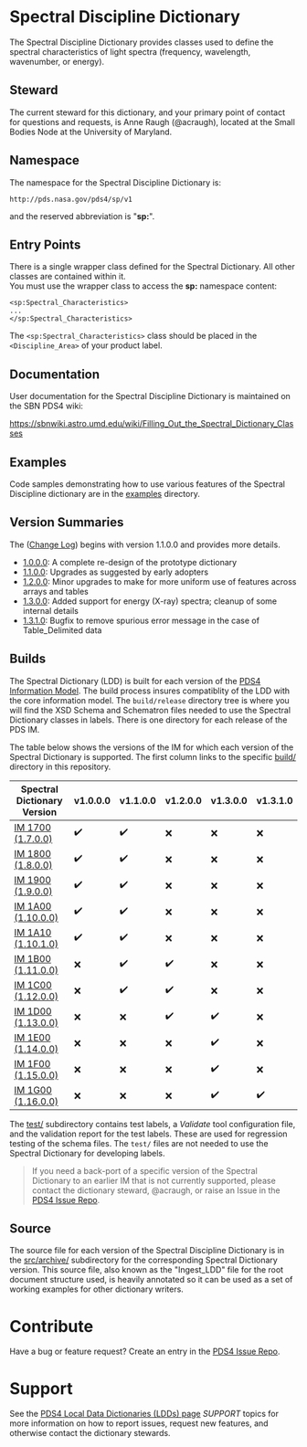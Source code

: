 # Spectral Discipline Dictionary

The Spectral Discipline Dictionary provides classes used to define the spectral characteristics of light spectra 
(frequency, wavelength, wavenumber, or energy).

## Steward

The current steward for this dictionary, and your primary point of contact for questions and requests, is Anne Raugh (@acraugh),
located at the Small Bodies Node at the University of Maryland.

## Namespace

The namespace for the Spectral Discipline Dictionary is:

    http://pds.nasa.gov/pds4/sp/v1
    
and the reserved abbreviation is "**sp:**".

## Entry Points

There is a single wrapper class defined for the Spectral Dictionary. All other classes are contained within it.  
You must use the wrapper class to access the **sp:** namespace content:

    <sp:Spectral_Characteristics>
    ...
    </sp:Spectral_Characteristics>
    
The ```<sp:Spectral_Characteristics>``` class should be placed in the ```<Discipline_Area>``` of your product label.    

## Documentation

User documentation for the Spectral Discipline Dictionary is maintained on the SBN PDS4 wiki:

https://sbnwiki.astro.umd.edu/wiki/Filling_Out_the_Spectral_Dictionary_Classes

## Examples

Code samples demonstrating how to use various features of the Spectral Discipline dictionary are in the [examples](examples) directory.

## Version Summaries

The ([Change Log](ChangeLog.md)) begins with version 1.1.0.0 and provides more details.

- [1.0.0.0](src/archive/1.0.0.0): A complete re-design of the prototype dictionary
- [1.1.0.0](src/archive/1.1.0.0): Upgrades as suggested by early adopters
- [1.2.0.0](src/archive/1.2.0.0): Minor upgrades to make for more uniform use of features across arrays and tables
- [1.3.0.0](src/archive/1.3.0.0): Added support for energy (X-ray) spectra; cleanup of some internal details
- [1.3.1.0](src/archive/1.3.1.0): Bugfix to remove spurious error message in the case of Table_Delimited data

## Builds

The Spectral Dictionary (LDD) is built for each version of the [PDS4 Information Model](https://pds.nasa.gov/datastandards/documents/).
The build process insures compatiblity of the LDD with the core information model. The ```build/release``` directory tree is 
where you will find the XSD Schema and Schematron files needed to use the Spectral Dictionary classes in labels. There is one
directory for each release of the PDS IM.

The table below shows the versions of the IM for which each version of the Spectral Dictionary is supported. The first
column links to the specific [build/](build) directory in this repository.

Spectral Dictionary Version | v1.0.0.0 | v1.1.0.0 | v1.2.0.0  | v1.3.0.0 | v1.3.1.0
--------------------------- | -------- | -------- | --------  | -------- | --------
[IM 1700 (1.7.0.0)](build/release/1.7.0.0) | :heavy_check_mark: | :heavy_check_mark: | :x: | :x: | :x:
[IM 1800 (1.8.0.0)](build/release/1.8.0.0) | :heavy_check_mark: | :heavy_check_mark: | :x: | :x: | :x:
[IM 1900 (1.9.0.0)](build/release/1.9.0.0) | :heavy_check_mark: | :heavy_check_mark: | :x: | :x: | :x:
[IM 1A00 (1.10.0.0)](build/release/1.A.0.0) | :heavy_check_mark: | :heavy_check_mark: | :x: | :x: | :x:
[IM 1A10 (1.10.1.0)](build/release/1.A.1.0) | :heavy_check_mark: | :heavy_check_mark: | :x: | :x: | :x:
[IM 1B00 (1.11.0.0)](build/release/1.B.0.0) | :x: | :heavy_check_mark: | :heavy_check_mark: | :x: | :x:
[IM 1C00 (1.12.0.0)](build/release/1.C.0.0) | :x: | :heavy_check_mark: | :heavy_check_mark: | :x: | :x:
[IM 1D00 (1.13.0.0)](build/release/1.D.0.0) | :x: | :x: | :heavy_check_mark: | :heavy_check_mark: | :x:
[IM 1E00 (1.14.0.0)](build/release/1.14.0.0) | :x: | :x: | :x: | :heavy_check_mark: | :x:
[IM 1F00 (1.15.0.0)](build/release/1.15.0.0) | :x: | :x: | :x: | :heavy_check_mark: | :x:
[IM 1G00 (1.16.0.0)](build/release/1.16.0.0) | :x: | :x: | :x: | :heavy_check_mark: | :heavy_check_mark:

The [test/](test/) subdirectory contains test labels, a *Validate* tool 
configuration file, and the validation report for the test labels.  These are used for regression testing of the schema 
files.  The ```test/``` files are not needed to use the Spectral Dictionary for developing labels.

> If you need a back-port of a specific version of the Spectral Dictionary to an earlier IM that is not currently supported,
> please contact the dictionary steward, @acraugh, or raise an Issue in the [PDS4 Issue Repo](https://github.com/pds-data-dictionaries/PDS4-LDD-Issue-Repo/issues/new/choose).

## Source

The source file for each version of the Spectral Discipline Dictionary is in the [src/archive/](src/archive) subdirectory for the 
corresponding Spectral Dictionary version. This source file, also known as the "Ingest_LDD" file for the root document 
structure used, is heavily annotated so it can be used as a set of working examples for other dictionary writers.


# Contribute

Have a bug or feature request? Create an entry in the [PDS4 Issue Repo](https://github.com/pds-data-dictionaries/PDS4-LDD-Issue-Repo/issues/new/choose).


# Support

See the [PDS4 Local Data Dictionaries (LDDs) page](https://pds-data-dictionaries.github.io/) *SUPPORT* topics for more information 
on how to report issues, request new features, and otherwise contact the dictionary stewards.
